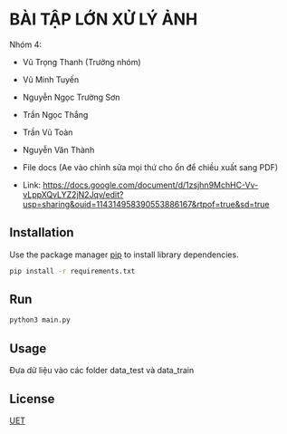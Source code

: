 # BÀI TẬP LỚN XỬ LÝ ẢNH 

Nhóm 4: 
* Vũ Trọng Thanh (Trưởng nhóm) 
* Vũ Minh Tuyến 
* Nguyễn Ngọc Trường Sơn 
* Trần Ngọc Thắng 
* Trần Vũ Toàn 
* Nguyễn Văn Thành

* File docs (Ae vào chỉnh sửa mọi thứ cho ổn để chiều xuất sang PDF)
* Link: https://docs.google.com/document/d/1zsjhn9MchHC-Vv-vLppXQvLYZ2jN2Jqv/edit?usp=sharing&ouid=114314958390553886167&rtpof=true&sd=true


## Installation

Use the package manager [pip](https://pip.pypa.io/en/stable/) to install library dependencies.

```bash
pip install -r requirements.txt
```

## Run

```bash
python3 main.py
```

## Usage
Đưa dữ liệu vào các folder data_test và data_train 

## License
[UET](https://uet.vnu.edu.vn/)
